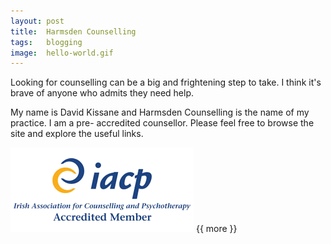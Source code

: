 ```yaml
---
layout: post
title:  Harmsden Counselling
tags:   blogging
image:  hello-world.gif
---
```

Looking for counselling can be a big and frightening step to take.
I think it's brave of anyone who admits they need help.

My name is David Kissane and Harmsden Counselling is the name of my practice. I am a pre- accredited counsellor.
Please feel free to browse the site and explore the useful links.

![My helpful screenshot](/assets/iacp-accredited-logo.png)
{{ more }}

